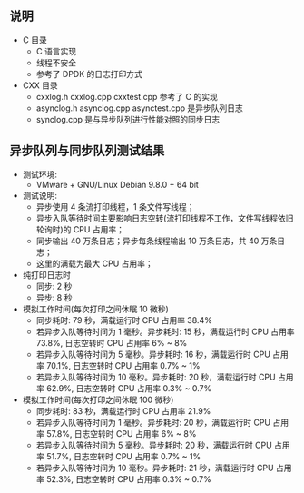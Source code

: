 
## 说明
- C 目录
    + C 语言实现
    + 线程不安全
    + 参考了 DPDK 的日志打印方式
- CXX 目录
    + cxxlog.h cxxlog.cpp cxxtest.cpp 参考了 C 的实现
    + asynclog.h asynclog.cpp asynctest.cpp 是异步队列日志
    + synclog.cpp 是与异步队列进行性能对照的同步日志

## 异步队列与同步队列测试结果
- 测试环境:
    + VMware + GNU/Linux Debian 9.8.0 + 64 bit
- 测试说明:
    + 异步使用 4 条流打印线程，1 条文件写线程；
    + 异步入队等待时间主要影响日志空转(流打印线程不工作，文件写线程依旧轮询时)的 CPU 占用率；
    + 同步输出 40 万条日志；异步每条线程输出 10 万条日志，共 40 万条日志；
    + 这里的满载为最大 CPU 占用率；
- 纯打印日志时
    + 同步: 2 秒
    + 异步: 8 秒
- 模拟工作时间(每次打印之间休眠 10 微秒)
    + 同步耗时: 79 秒，满载运行时 CPU 占用率 38.4%
    + 若异步入队等待时间为 1 毫秒。异步耗时: 15 秒，满载运行时 CPU 占用率 73.8%, 日志空转时 CPU 占用率 6% ~ 8%
    + 若异步入队等待时间为 5 毫秒。异步耗时: 16 秒，满载运行时 CPU 占用率 70.1%, 日志空转时 CPU 占用率 0.7% ~ 1%
    + 若异步入队等待时间为 10 毫秒。异步耗时: 20 秒，满载运行时 CPU 占用率 62.9%, 日志空转时 CPU 占用率 0.3% ~ 0.7%
- 模拟工作时间(每次打印之间休眠 100 微秒)
    + 同步耗时: 83 秒，满载运行时 CPU 占用率 21.9%
    + 若异步入队等待时间为 1 毫秒。异步耗时: 20 秒，满载运行时 CPU 占用率 57.8%, 日志空转时 CPU 占用率 6% ~ 8%
    + 若异步入队等待时间为 5 毫秒。异步耗时: 20 秒，满载运行时 CPU 占用率 51.7%, 日志空转时 CPU 占用率 0.7% ~ 1%
    + 若异步入队等待时间为 10 毫秒。异步耗时: 21 秒，满载运行时 CPU 占用率 52.3%, 日志空转时 CPU 占用率 0.3% ~ 0.7%
 
 
